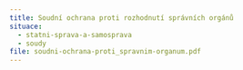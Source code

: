 ```yaml
---
title: Soudní ochrana proti rozhodnutí správních orgánů
situace:
  - statni-sprava-a-samosprava
  - soudy
file: soudni-ochrana-proti_spravnim-organum.pdf
---
```

